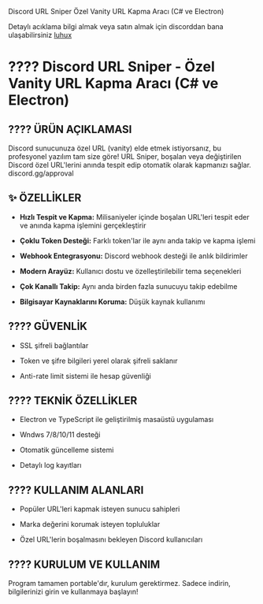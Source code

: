 Discord URL Sniper
Özel Vanity URL Kapma Aracı (C# ve Electron)

Detaylı acıklama bilgi almak veya satın almak için discorddan bana ulaşabilirsiniz [luhux](https://discord.com/users/341592492224806914)

# ???? Discord URL Sniper - Özel Vanity URL Kapma Aracı (C# ve Electron)

## ???? ÜRÜN AÇIKLAMASI

Discord sunucunuza özel URL (vanity) elde etmek istiyorsanız, bu profesyonel yazılım tam size göre! URL Sniper, boşalan veya değiştirilen Discord özel URL'lerini anında tespit edip otomatik olarak kapmanızı sağlar. discord.gg/approval

## ✨ ÖZELLİKLER

- **Hızlı Tespit ve Kapma:** Milisaniyeler içinde boşalan URL'leri tespit eder ve anında kapma işlemini gerçekleştirir

- **Çoklu Token Desteği:** Farklı token'lar ile aynı anda takip ve kapma işlemi

- **Webhook Entegrasyonu:** Discord webhook desteği ile anlık bildirimler

- **Modern Arayüz:** Kullanıcı dostu ve özelleştirilebilir tema seçenekleri

- **Çok Kanallı Takip:** Aynı anda birden fazla sunucuyu takip edebilme

- **Bilgisayar Kaynaklarını Koruma:** Düşük kaynak kullanımı

## ????️ GÜVENLİK

- SSL şifreli bağlantılar

- Token ve şifre bilgileri yerel olarak şifreli saklanır

- Anti-rate limit sistemi ile hesap güvenliği

## ???? TEKNİK ÖZELLİKLER

- Electron ve TypeScript ile geliştirilmiş masaüstü uygulaması

- Wndws 7/8/10/11 desteği

- Otomatik güncelleme sistemi

- Detaylı log kayıtları

## ???? KULLANIM ALANLARI

- Popüler URL'leri kapmak isteyen sunucu sahipleri

- Marka değerini korumak isteyen topluluklar

- Özel URL'lerin boşalmasını bekleyen Discord kullanıcıları

## ???? KURULUM VE KULLANIM

Program tamamen portable'dır, kurulum gerektirmez. Sadece indirin, bilgilerinizi girin ve kullanmaya başlayın!
